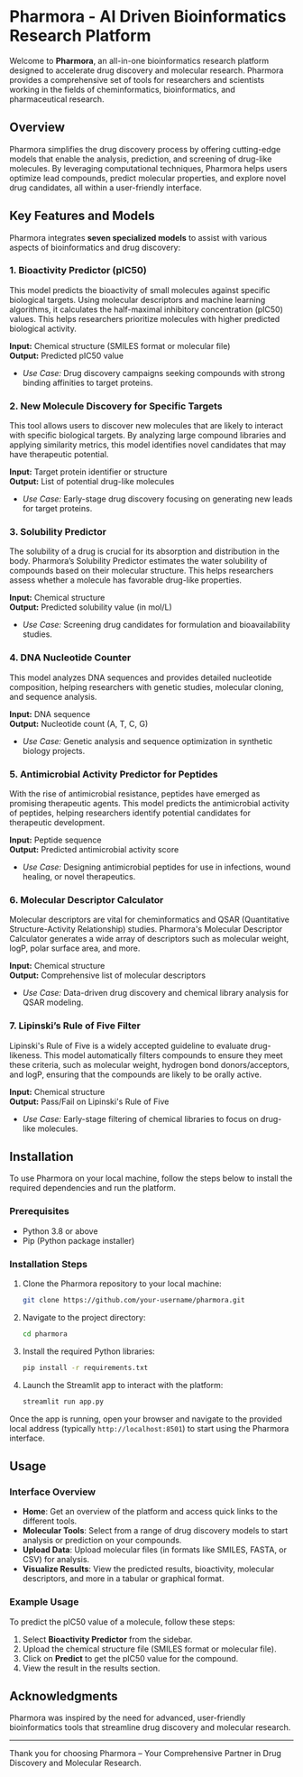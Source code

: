 # Pharmora - AI Driven Bioinformatics Research Platform

Welcome to **Pharmora**, an all-in-one bioinformatics research platform designed to accelerate drug discovery and molecular research. Pharmora provides a comprehensive set of tools for researchers and scientists working in the fields of cheminformatics, bioinformatics, and pharmaceutical research.

## Overview

Pharmora simplifies the drug discovery process by offering cutting-edge models that enable the analysis, prediction, and screening of drug-like molecules. By leveraging computational techniques, Pharmora helps users optimize lead compounds, predict molecular properties, and explore novel drug candidates, all within a user-friendly interface.

## Key Features and Models

Pharmora integrates **seven specialized models** to assist with various aspects of bioinformatics and drug discovery:

### 1. **Bioactivity Predictor (pIC50)**  
   This model predicts the bioactivity of small molecules against specific biological targets. Using molecular descriptors and machine learning algorithms, it calculates the half-maximal inhibitory concentration (pIC50) values. This helps researchers prioritize molecules with higher predicted biological activity.
   
   **Input:** Chemical structure (SMILES format or molecular file)  
   **Output:** Predicted pIC50 value
   
   - *Use Case:* Drug discovery campaigns seeking compounds with strong binding affinities to target proteins.

### 2. **New Molecule Discovery for Specific Targets**  
   This tool allows users to discover new molecules that are likely to interact with specific biological targets. By analyzing large compound libraries and applying similarity metrics, this model identifies novel candidates that may have therapeutic potential.

   **Input:** Target protein identifier or structure  
   **Output:** List of potential drug-like molecules
   
   - *Use Case:* Early-stage drug discovery focusing on generating new leads for target proteins.

### 3. **Solubility Predictor**  
   The solubility of a drug is crucial for its absorption and distribution in the body. Pharmora’s Solubility Predictor estimates the water solubility of compounds based on their molecular structure. This helps researchers assess whether a molecule has favorable drug-like properties.

   **Input:** Chemical structure  
   **Output:** Predicted solubility value (in mol/L)
   
   - *Use Case:* Screening drug candidates for formulation and bioavailability studies.

### 4. **DNA Nucleotide Counter**  
   This model analyzes DNA sequences and provides detailed nucleotide composition, helping researchers with genetic studies, molecular cloning, and sequence analysis.

   **Input:** DNA sequence  
   **Output:** Nucleotide count (A, T, C, G)
   
   - *Use Case:* Genetic analysis and sequence optimization in synthetic biology projects.

### 5. **Antimicrobial Activity Predictor for Peptides**  
   With the rise of antimicrobial resistance, peptides have emerged as promising therapeutic agents. This model predicts the antimicrobial activity of peptides, helping researchers identify potential candidates for therapeutic development.

   **Input:** Peptide sequence  
   **Output:** Predicted antimicrobial activity score
   
   - *Use Case:* Designing antimicrobial peptides for use in infections, wound healing, or novel therapeutics.

### 6. **Molecular Descriptor Calculator**  
   Molecular descriptors are vital for cheminformatics and QSAR (Quantitative Structure-Activity Relationship) studies. Pharmora's Molecular Descriptor Calculator generates a wide array of descriptors such as molecular weight, logP, polar surface area, and more.

   **Input:** Chemical structure  
   **Output:** Comprehensive list of molecular descriptors
   
   - *Use Case:* Data-driven drug discovery and chemical library analysis for QSAR modeling.

### 7. **Lipinski’s Rule of Five Filter**  
   Lipinski's Rule of Five is a widely accepted guideline to evaluate drug-likeness. This model automatically filters compounds to ensure they meet these criteria, such as molecular weight, hydrogen bond donors/acceptors, and logP, ensuring that the compounds are likely to be orally active.

   **Input:** Chemical structure  
   **Output:** Pass/Fail on Lipinski's Rule of Five
   
   - *Use Case:* Early-stage filtering of chemical libraries to focus on drug-like molecules.


## Installation

To use Pharmora on your local machine, follow the steps below to install the required dependencies and run the platform.

### Prerequisites

- Python 3.8 or above
- Pip (Python package installer)

### Installation Steps

1. Clone the Pharmora repository to your local machine:

    ```bash
    git clone https://github.com/your-username/pharmora.git
    ```

2. Navigate to the project directory:

    ```bash
    cd pharmora
    ```

3. Install the required Python libraries:

    ```bash
    pip install -r requirements.txt
    ```

4. Launch the Streamlit app to interact with the platform:

    ```bash
    streamlit run app.py
    ```

Once the app is running, open your browser and navigate to the provided local address (typically `http://localhost:8501`) to start using the Pharmora interface.

## Usage

### Interface Overview
- **Home**: Get an overview of the platform and access quick links to the different tools.
- **Molecular Tools**: Select from a range of drug discovery models to start analysis or prediction on your compounds.
- **Upload Data**: Upload molecular files (in formats like SMILES, FASTA, or CSV) for analysis.
- **Visualize Results**: View the predicted results, bioactivity, molecular descriptors, and more in a tabular or graphical format.

### Example Usage

To predict the pIC50 value of a molecule, follow these steps:

1. Select **Bioactivity Predictor** from the sidebar.
2. Upload the chemical structure file (SMILES format or molecular file).
3. Click on **Predict** to get the pIC50 value for the compound.
4. View the result in the results section.

## Acknowledgments

Pharmora was inspired by the need for advanced, user-friendly bioinformatics tools that streamline drug discovery and molecular research. 

---

Thank you for choosing Pharmora – Your Comprehensive Partner in Drug Discovery and Molecular Research.
